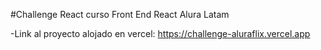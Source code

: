 #Challenge React curso Front End React Alura Latam

-Link al proyecto alojado en vercel: https://challenge-aluraflix.vercel.app



